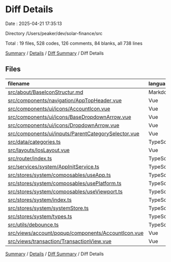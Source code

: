 # Diff Details

Date : 2025-04-21 17:35:13

Directory /Users/peaker/dev/solar-finance/src

Total : 19 files,  528 codes, 126 comments, 84 blanks, all 738 lines

[Summary](results.md) / [Details](details.md) / [Diff Summary](diff.md) / Diff Details

## Files
| filename | language | code | comment | blank | total |
| :--- | :--- | ---: | ---: | ---: | ---: |
| [src/about/BaseIconStructur.md](/src/about/BaseIconStructur.md) | Markdown | 51 | 0 | 3 | 54 |
| [src/components/navigation/AppTopHeader.vue](/src/components/navigation/AppTopHeader.vue) | Vue | 176 | 1 | 17 | 194 |
| [src/components/ui/icons/AccountIcon.vue](/src/components/ui/icons/AccountIcon.vue) | Vue | -107 | -3 | -14 | -124 |
| [src/components/ui/icons/BaseDropdownArrow.vue](/src/components/ui/icons/BaseDropdownArrow.vue) | Vue | 37 | 1 | 1 | 39 |
| [src/components/ui/icons/DropdownArrow.vue](/src/components/ui/icons/DropdownArrow.vue) | Vue | -33 | -1 | -1 | -35 |
| [src/components/ui/inputs/ParentCategorySelector.vue](/src/components/ui/inputs/ParentCategorySelector.vue) | Vue | 3 | 0 | -2 | 1 |
| [src/data/categories.ts](/src/data/categories.ts) | TypeScript | -110 | -11 | -26 | -147 |
| [src/layouts/IosLayout.vue](/src/layouts/IosLayout.vue) | Vue | 73 | 0 | 10 | 83 |
| [src/router/index.ts](/src/router/index.ts) | TypeScript | 11 | 0 | 0 | 11 |
| [src/services/system/AppInitService.ts](/src/services/system/AppInitService.ts) | TypeScript | 4 | 3 | 2 | 9 |
| [src/stores/system/composables/useApp.ts](/src/stores/system/composables/useApp.ts) | TypeScript | 37 | 21 | 9 | 67 |
| [src/stores/system/composables/usePlatform.ts](/src/stores/system/composables/usePlatform.ts) | TypeScript | 45 | 17 | 11 | 73 |
| [src/stores/system/composables/useViewport.ts](/src/stores/system/composables/useViewport.ts) | TypeScript | 56 | 27 | 17 | 100 |
| [src/stores/system/index.ts](/src/stores/system/index.ts) | TypeScript | 1 | 1 | 1 | 3 |
| [src/stores/system/systemStore.ts](/src/stores/system/systemStore.ts) | TypeScript | 155 | 62 | 33 | 250 |
| [src/stores/system/types.ts](/src/stores/system/types.ts) | TypeScript | -13 | -4 | -1 | -18 |
| [src/utils/debounce.ts](/src/utils/debounce.ts) | TypeScript | 16 | 9 | 4 | 29 |
| [src/views/account/popup/components/AccountIcon.vue](/src/views/account/popup/components/AccountIcon.vue) | Vue | 107 | 3 | 14 | 124 |
| [src/views/transaction/TransactionView.vue](/src/views/transaction/TransactionView.vue) | Vue | 19 | 0 | 6 | 25 |

[Summary](results.md) / [Details](details.md) / [Diff Summary](diff.md) / Diff Details